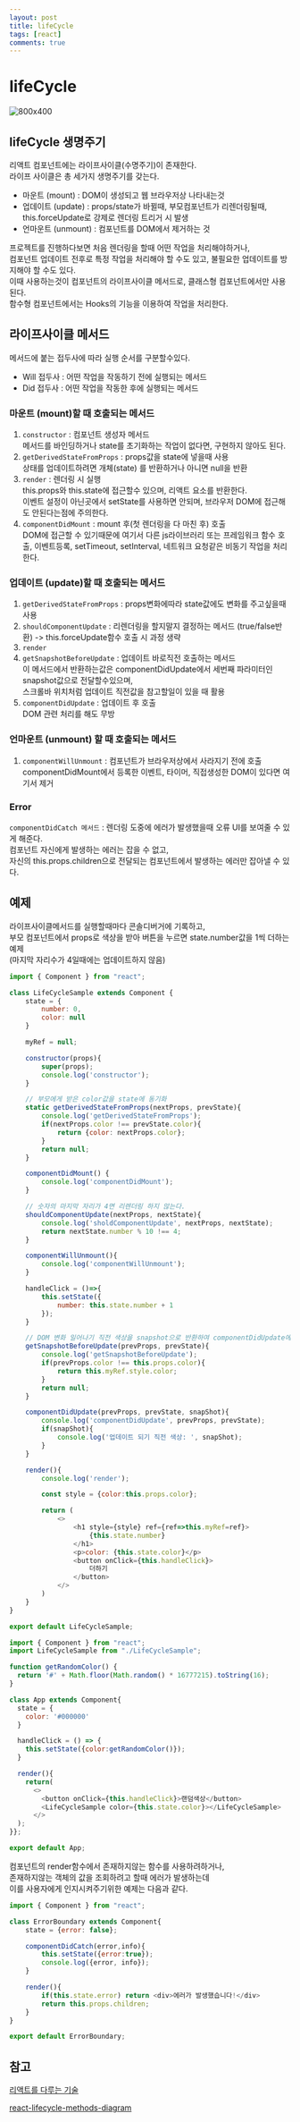 ```yaml
---
layout: post
title: lifeCycle
tags: [react]
comments: true
---
```

# lifeCycle

![800x400](/assets/img/react-lifecycle.jpeg)

## lifeCycle 생명주기
리액트 컴포넌트에는 라이프사이클(수명주기)이 존재한다.  
라이프 사이클은 총 세가지 생명주기를 갖는다.
- 마운트 (mount) : DOM이 생성되고 웹 브라우저상 나타내는것  
- 업데이트 (update) : props/state가 바뀔때, 부모컴포넌트가 리렌더링될때, this.forceUpdate로 강제로 렌더링 트리거 시 발생  
- 언마운트 (unmount) : 컴포넌트를 DOM에서 제거하는 것  


프로젝트를 진행하다보면 처음 렌더링을 할때 어떤 작업을 처리해야하거나,  
컴포넌트 업데이트 전후로 특정 작업을 처리해야 할 수도 있고, 불필요한 업데이트를 방지해야 할 수도 있다.  
이때 사용하는것이 컴포넌트의 라이프사이클 메서드로, 클래스형 컴포넌트에서만 사용된다.  
함수형 컴포넌트에서는 Hooks의 기능을 이용하여 작업을 처리한다.


## 라이프사이클 메서드
메서드에 붙는 접두사에 따라 실행 순서를 구분할수있다.  
- Will 접두사 : 어떤 작업을 작동하기 전에 실행되는 메서드  
- Did 접두사 : 어떤 작업을 작동한 후에 실행되는 메서드  

### 마운트 (mount)할 때 호출되는 메서드  
1. `constructor` : 컴포넌트 생성자 메서드  
메서드를 바인딩하거나 state를 초기화하는 작업이 없다면, 구현하지 않아도 된다.    
2. `getDerivedStateFromProps` : props값을 state에 넣을때 사용  
상태를 업데이트하려면 개체(state) 를 반환하거나 아니면 null을 반환  
3. `render` : 렌더링 시 실행  
this.props와 this.state에 접근할수 있으며, 리액트 요소를 반환한다.  
이벤트 설정이 아닌곳에서 setState를 사용하면 안되며, 브라우저 DOM에 접근해도 안된다는점에 주의한다.  
4. `componentDidMount` : mount 후(첫 렌더링을 다 마친 후) 호출  
DOM에 접근할 수 있기때문에  여기서 다른 js라이브러리 또는 프레임워크 함수 호출, 이벤트등록, setTimeout, setInterval, 네트워크 요청같은 비동기 작업을 처리한다.  


### 업데이트 (update)할 때 호출되는 메서드  
1. `getDerivedStateFromProps` : props변화에따라 state값에도 변화를 주고싶을때 사용  
2. `shouldComponentUpdate` : 리렌더링을 할지말지 결정하는 메서드 (true/false반환) -> this.forceUpdate함수 호출 시 과정 생략  
3. `render`  
4. `getSnapshotBeforeUpdate` : 업데이트 바로직전 호출하는 메서드  
이 메서드에서 반환하는값은 componentDidUpdate에서 세번째 파라미터인 snapshot값으로 전달할수있으며,  
스크롤바 위치처럼 업데이트 직전값을 참고할일이 있을 때 활용  
5. `componentDidUpdate` : 업데이트 후 호출  
DOM 관련 처리를 해도 무방  

### 언마운트 (unmount) 할 때 호출되는 메서드
1. `componentWillUnmount` : 컴포넌트가 브라우저상에서 사라지기 전에 호출  
componentDidMount에서 등록한 이벤트, 타이머, 직접생성한 DOM이 있다면 여기서 제거

### Error  
`componentDidCatch 메서드` : 렌더링 도중에 에러가 발생했을때 오류 UI를 보여줄 수 있게 해준다.  
컴포넌트 자신에게 발생하는 에러는 잡을 수 없고,  
자신의 this.props.children으로 전달되는 컴포넌트에서 발생하는 에러만 잡아낼 수 있다.  

## 예제  
라이프사이클메서드를 실행할때마다 콘솔디버거에 기록하고,  
부모 컴포넌트에서 props로 색상을 받아 버튼을 누르면 state.number값을 1씩 더하는 예제  
(마지막 자리수가 4일때에는 업데이트하지 않음)  
~~~js
import { Component } from "react";

class LifeCycleSample extends Component {
    state = {
        number: 0,
        color: null
    }

    myRef = null;

    constructor(props){
        super(props);
        console.log('constructor');
    }

    // 부모에게 받은 color값을 state에 동기화
    static getDerivedStateFromProps(nextProps, prevState){
        console.log('getDerivedStateFromProps');
        if(nextProps.color !== prevState.color){
            return {color: nextProps.color};
        }
        return null;
    }

    componentDidMount() {
        console.log('componentDidMount');
    }

    // 숫자의 마지막 자리가 4면 리렌더링 하지 않는다.
    shouldComponentUpdate(nextProps, nextState){
        console.log('sholdComponentUpdate', nextProps, nextState);
        return nextState.number % 10 !== 4;
    }

    componentWillUnmount(){
        console.log('componentWillUnmount');
    }

    handleClick = ()=>{
        this.setState({
            number: this.state.number + 1
        });
    }

    // DOM 변화 일어나기 직전 색상을 snapshot으로 반환하여 componentDidUpdate에서 조회
    getSnapshotBeforeUpdate(prevProps, prevState){
        console.log('getSnapshotBeforeUpdate');
        if(prevProps.color !== this.props.color){
            return this.myRef.style.color;
        }
        return null;
    }

    componentDidUpdate(prevProps, prevState, snapShot){
        console.log('componentDidUpdate', prevProps, prevState);
        if(snapShot){
            console.log('업데이트 되기 직전 색상: ', snapShot);
        }
    }

    render(){
        console.log('render');

        const style = {color:this.props.color};

        return (
            <>
                <h1 style={style} ref={ref=>this.myRef=ref}>
                    {this.state.number}
                </h1>
                <p>color: {this.state.color}</p>
                <button onClick={this.handleClick}>
                    더하기
                </button>
            </>
        )
    }
}

export default LifeCycleSample;
~~~

~~~js
import { Component } from "react";
import LifeCycleSample from "./LifeCycleSample";

function getRandomColor() {
  return '#' + Math.floor(Math.random() * 16777215).toString(16);
}

class App extends Component{
  state = {
    color: '#000000'
  }

  handleClick = () => {
    this.setState({color:getRandomColor()});
  }

  render(){
    return(
      <>
        <button onClick={this.handleClick}>랜덤색상</button>
        <LifeCycleSample color={this.state.color}></LifeCycleSample>
      </>     
  );
}};

export default App;
~~~

컴포넌트의 render함수에서 존재하지않는 함수를 사용하려하거나,  
존재하지않는 객체의 값을 조회하려고 할때 에러가 발생하는데  
이를 사용자에게 인지시켜주기위한 예제는 다음과 같다.  
~~~js
import { Component } from "react";

class ErrorBoundary extends Component{
    state = {error: false};

    componentDidCatch(error,info){
        this.setState({error:true});
        console.log({error, info});
    }

    render(){
        if(this.state.error) return <div>에러가 발생했습니다!</div>
        return this.props.children;
    }
}

export default ErrorBoundary;
~~~
## 참고
[리액트를 다루는 기술](http://www.kyobobook.co.kr/product/detailViewKor.laf?mallGb=KOR&ejkGb=KOR&barcode=9791160508796)

[react-lifecycle-methods-diagram](https://projects.wojtekmaj.pl/react-lifecycle-methods-diagram/)